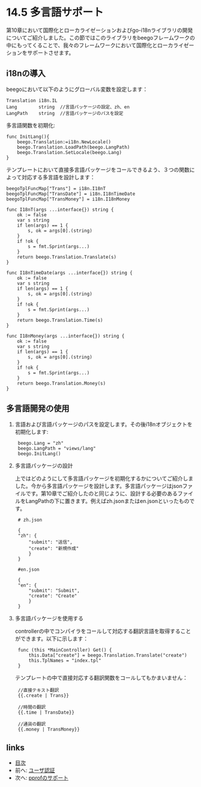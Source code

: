 <!-- {% raw %} -->
# 14.5 多言語サポート
第10章において国際化とローカライゼーションおよびgo-i18nライブラリの開発についてご紹介しました。この節ではこのライブラリをbeegoフレームワークの中にもってくることで、我々のフレームワークにおいて国際化とローカライゼーションをサポートさせます。

## i18nの導入
beegoにおいて以下のようにグローバル変数を設定します：

	Translation	i18n.IL  
	Lang 		string  //言語パッケージの設定、zh、en
	LangPath	string  //言語パッケージのパスを設定

多言語関数を初期化:

	func InitLang(){
		beego.Translation:=i18n.NewLocale()
		beego.Translation.LoadPath(beego.LangPath)
		beego.Translation.SetLocale(beego.Lang)
	}

テンプレートにおいて直接多言語パッケージをコールできるよう、３つの関数によって対応する多言語を設計します：

	beegoTplFuncMap["Trans"] = i18n.I18nT
	beegoTplFuncMap["TransDate"] = i18n.I18nTimeDate
	beegoTplFuncMap["TransMoney"] = i18n.I18nMoney

	func I18nT(args ...interface{}) string {
	    ok := false
	    var s string
	    if len(args) == 1 {
	        s, ok = args[0].(string)
	    }
	    if !ok {
	        s = fmt.Sprint(args...)
	    }
	    return beego.Translation.Translate(s)
	}

	func I18nTimeDate(args ...interface{}) string {
	    ok := false
	    var s string
	    if len(args) == 1 {
	        s, ok = args[0].(string)
	    }
	    if !ok {
	        s = fmt.Sprint(args...)
	    }
	    return beego.Translation.Time(s)
	}

	func I18nMoney(args ...interface{}) string {
	    ok := false
	    var s string
	    if len(args) == 1 {
	        s, ok = args[0].(string)
	    }
	    if !ok {
	        s = fmt.Sprint(args...)
	    }
	    return beego.Translation.Money(s)
	}

## 多言語開発の使用
1. 言語および言語パッケージのパスを設定します。その後i18nオブジェクトを初期化します:

		beego.Lang = "zh"
		beego.LangPath = "views/lang"
		beego.InitLang()

2. 多言語パッケージの設計

	上ではどのようにして多言語パッケージを初期化するかについてご紹介しました。今から多言語パッケージを設計します。多言語パッケージはjsonファイルです。第10章でご紹介したのと同じように、設計する必要のあるファイルをLangPathの下に置きます。例えばzh.jsonまたはen.jsonといったものです。

		# zh.json

		{
		"zh": {
		    "submit": "送信",
		    "create": "新規作成"
		    }
		}

		#en.json

		{
		"en": {
		    "submit": "Submit",
		    "create": "Create"
		    }
		}

3. 多言語パッケージを使用する

	controllerの中でコンパイラをコールして対応する翻訳言語を取得することができます。以下に示します：

		func (this *MainController) Get() {
			this.Data["create"] = beego.Translation.Translate("create")
			this.TplNames = "index.tpl"
		}

	テンプレートの中で直接対応する翻訳関数をコールしてもかまいません：

		//直接テキスト翻訳
		{{.create | Trans}}

		//時間の翻訳
		{{.time | TransDate}}

		//通貨の翻訳
		{{.money | TransMoney}}

## links
   * [目次](<preface.md>)
   * 前へ: [ユーザ認証](<14.4.md>)
   * 次へ: [pprofのサポート](<14.6.md>)
<!-- {% endraw %} -->
